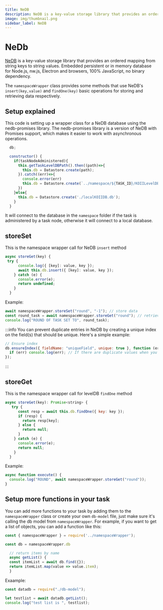 ```yaml
---
title: NeDB
description: NeDB is a key-value storage library that provides an ordered mapping from string keys to string values.
image: img/thumbnail.png
sidebar_label: NeDB
---
```


# NeDb

[NeDB](https://www.npmjs.com/package/nedb) is a key-value storage library that provides an ordered mapping from string keys to string values. Embedded persistent or in memory database for Node.js, nw.js, Electron and browsers, 100% JavaScript, no binary dependency.

The `namespaceWrapper` class provides some methods that use NeDB's `insert(key,value)` and `findOne(key)` basic operations for storing and retrieving data respectively.

## Setup explained

This code is setting up a wrapper class for a NeDB database using the nedb-promises library. The nedb-promises library is a version of NeDB with Promises support, which makes it easier to work with asynchronous operations.

```javascript
  db;

  constructor() {
    if(taskNodeAdministered){
      this.getTaskLevelDBPath().then((path)=>{
        this.db = Datastore.create(path);
      }).catch((err)=>{
        console.error(err)
        this.db = Datastore.create(`../namespace/${TASK_ID}/KOIILevelDB.db`);
      })
    }else{
      this.db = Datastore.create('./localKOIIDB.db');
    }
  }
```

It will connect to the database in the `namespace` folder if the task is administered by a task node, otherwise it will connect to a local database.

## storeSet

This is the namespace wrapper call for NeDB `insert` method

```javascript
async storeGet(key) {
 try {
      console.log({ [key]: value, key });
      await this.db.insert({ [key]: value, key });
    } catch (e) {
      console.error(e);
      return undefined;
    }
  }
```

Example:

```javascript
await namespaceWrapper.storeSet("round", "-1"); // store data
const round_task = await namespaceWrapper.storeGet("round"); // retrieve data with key
console.log("ROUND OF TASK SET TO", round_task);
```

:::info
You can prevent duplicate entries in NeDB by creating a unique index on the field(s) that should be unique. Here's a simple example:

```javascript
// Ensure index
db.ensureIndex({ fieldName: "uniqueField", unique: true }, function (err) {
  if (err) console.log(err); // If there are duplicate values when you apply the unique index, you'll get an error.
});
```

:::

## storeGet

This is the namespace wrapper call for levelDB `findOne` method

```javascript
async storeGet(key): Promise<string> {
   try {
      const resp = await this.db.findOne({ key: key });
      if (resp) {
        return resp[key];
      } else {
        return null;
      }
    } catch (e) {
      console.error(e);
      return null;
    }
  }
```

Example:

```javascript
async function execute() {
  console.log("ROUND", await namespaceWrapper.storeGet("round"));
}
```

## Setup more functions in your task

You can add more functions to your task by adding them to the `namespaceWrapper` class or create your own `db-model` file, just make sure it's calling the db model from `namespaceWrapper`. For example, if you want to get a list of objects, you can add a function like this:

```javascript
const { namespaceWrapper } = require('../namespaceWrapper');

const db = namespaceWrapper.db

  // return items by name
  async getList() {
  const itemList = await db.find({});
  return itemList.map(value => value.item);
  }
```

Exaample:

```javascript
const datadb = require("./db-model");

let testlist = await datadb.getList();
console.log("test list is ", testlist);
```
